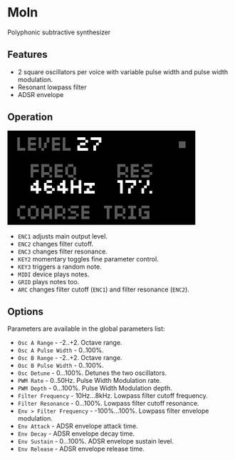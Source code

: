 ---
---

# Moln

Polyphonic subtractive synthesizer

## Features

- 2 square oscillators per voice with variable pulse width and pulse width modulation.
- Resonant lowpass filter
- ADSR envelope

## Operation

![screenshot](screen/moln.png)

- `ENC1` adjusts main output level.
- `ENC2` changes filter cutoff.
- `ENC3` changes filter resonance.
- `KEY2` momentary toggles fine parameter control.
- `KEY3` triggers a random note.
- `MIDI` device plays notes.
- `GRID` plays notes too.
- `ARC` changes filter cutoff (`ENC1`) and filter resonance (`ENC2`).

## Options

Parameters are available in the global parameters list:

- `Osc A Range` - -2..+2. Octave range.
- `Osc A Pulse Width` - 0..100%.
- `Osc B Range` - -2..+2. Octave range.
- `Osc B Pulse Width` - 0..100%.
- `Osc Detune` - 0...100%. Detunes the two oscillators.
- `PWM Rate` - 0..50Hz. Pulse Width Modulation rate.
- `PWM Depth` - 0...100%. Pulse Width Modulation depth.
- `Filter Frequency` - 10Hz...8kHz. Lowpass filter cutoff frequency.
- `Filter Resonance` - 0...100%. Lowpass filter cutoff resonance.
- `Env > Filter Frequency` - -100%...100%. Lowpass filter envelope modulation.
- `Env Attack` - ADSR envelope attack time.
- `Env Decay` - ADSR envelope decay time.
- `Env Sustain` - 0...100%. ADSR envelope sustain level.
- `Env Release` - ADSR envelope release time.

